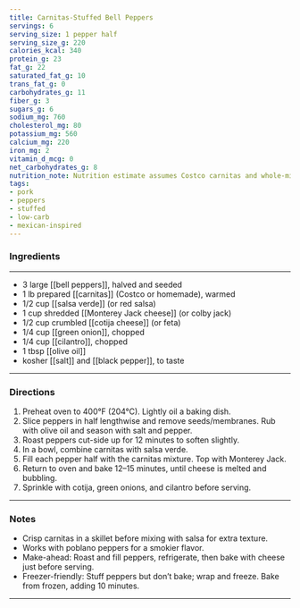 ```yaml
---
title: Carnitas-Stuffed Bell Peppers
servings: 6
serving_size: 1 pepper half
serving_size_g: 220
calories_kcal: 340
protein_g: 23
fat_g: 22
saturated_fat_g: 10
trans_fat_g: 0
carbohydrates_g: 11
fiber_g: 3
sugars_g: 6
sodium_mg: 760
cholesterol_mg: 80
potassium_mg: 560
calcium_mg: 220
iron_mg: 2
vitamin_d_mcg: 0
net_carbohydrates_g: 8
nutrition_note: Nutrition estimate assumes Costco carnitas and whole-milk cheese.
tags:
- pork
- peppers
- stuffed
- low-carb
- mexican-inspired
---
```


### Ingredients
---
- 3 large [[bell peppers]], halved and seeded
- 1 lb prepared [[carnitas]] (Costco or homemade), warmed
- 1/2 cup [[salsa verde]] (or red salsa)
- 1 cup shredded [[Monterey Jack cheese]] (or colby jack)
- 1/2 cup crumbled [[cotija cheese]] (or feta)
- 1/4 cup [[green onion]], chopped
- 1/4 cup [[cilantro]], chopped
- 1 tbsp [[olive oil]]
- kosher [[salt]] and [[black pepper]], to taste
---

### Directions
1. Preheat oven to 400°F (204°C). Lightly oil a baking dish.
2. Slice peppers in half lengthwise and remove seeds/membranes. Rub with olive oil and season with salt and pepper.
3. Roast peppers cut-side up for 12 minutes to soften slightly.
4. In a bowl, combine carnitas with salsa verde.
5. Fill each pepper half with the carnitas mixture. Top with Monterey Jack.
6. Return to oven and bake 12–15 minutes, until cheese is melted and bubbling.
7. Sprinkle with cotija, green onions, and cilantro before serving.

---

### Notes
- Crisp carnitas in a skillet before mixing with salsa for extra texture.  
- Works with poblano peppers for a smokier flavor.  
- Make-ahead: Roast and fill peppers, refrigerate, then bake with cheese just before serving.  
- Freezer-friendly: Stuff peppers but don’t bake; wrap and freeze. Bake from frozen, adding 10 minutes.  

---


